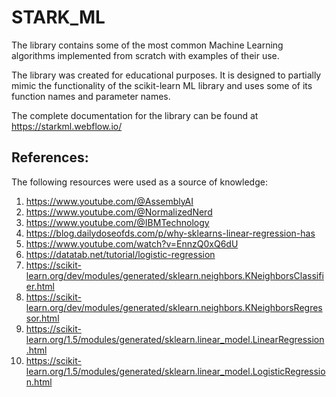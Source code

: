 # STARK_ML
The library contains some of the most common Machine Learning
algorithms implemented from scratch with examples of their use.

The library was created for educational purposes.
It is designed to partially mimic the functionality of the scikit-learn
ML library and uses some of its function names and parameter names.

The complete documentation for the library can be found at https://starkml.webflow.io/

References:
-----------

The following resources were used as a source of knowledge:

1. https://www.youtube.com/@AssemblyAI
2. https://www.youtube.com/@NormalizedNerd
3. https://www.youtube.com/@IBMTechnology
4. https://blog.dailydoseofds.com/p/why-sklearns-linear-regression-has
5. https://www.youtube.com/watch?v=EnnzQ0xQ6dU
6. https://datatab.net/tutorial/logistic-regression
7. https://scikit-learn.org/dev/modules/generated/sklearn.neighbors.KNeighborsClassifier.html
8. https://scikit-learn.org/dev/modules/generated/sklearn.neighbors.KNeighborsRegressor.html
9. https://scikit-learn.org/1.5/modules/generated/sklearn.linear_model.LinearRegression.html
10. https://scikit-learn.org/1.5/modules/generated/sklearn.linear_model.LogisticRegression.html
